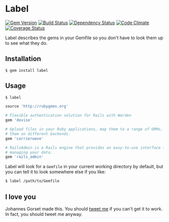 # Label

[![Gem Version](https://img.shields.io/gem/v/label.svg)](https://rubygems.org/gems/label)
[![Build Status](https://img.shields.io/travis/jgorset/label.svg)](https://travis-ci.org/jgorset/label)
[![Dependency Status](https://img.shields.io/gemnasium/jgorset/label.svg)](https://gemnasium.com/jgorset/label)
[![Code Climate](https://img.shields.io/codeclimate/github/jgorset/label.svg)](https://codeclimate.com/github/jgorset/label)
[![Coverage Status](https://img.shields.io/coveralls/jgorset/label.svg)](https://coveralls.io/r/jgorset/label)

Label describes the gems in your Gemfile so you don't have to look them up to see what they do.

## Installation

    $ gem install label

## Usage

```zsh
$ label
```

```ruby
source 'http://rubygems.org'

# Flexible authentication solution for Rails with Warden
gem 'devise'

# Upload files in your Ruby applications, map them to a range of ORMs, store
# them on different backends.
gem 'carrierwave'

# RailsAdmin is a Rails engine that provides an easy-to-use interface for
# managing your data.
gem 'rails_admin'
```

Label will look for a `Gemfile` in your current working directory by default, but you can
tell it to look somewhere else if you like:

```zsh
$ label /path/to/Gemfile
```

## I love you

Johannes Gorset made this. You should [tweet me](http://twitter.com/jgorset) if you can't get
it to work. In fact, you should tweet me anyway.

